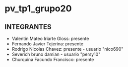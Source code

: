 # pv_tp1_grupo20

## INTEGRANTES

- Valentin Mateo Iriarte Gloss: presente
- Fernando Javier Tejerina: presente
- Rodrigo Nicolas Chavez: presente - usuario "nico690"
- Severich bruno damian - usuario "persy10"
- Churquina Facundo Francisco: presente

